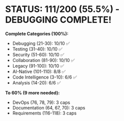 # STATUS: 111/200 (55.5%) - DEBUGGING COMPLETE!

**Complete Categories (100%):**
- Debugging (21-30): 10/10 ✅
- Testing (31-40): 10/10 ✅
- Security (51-60): 10/10 ✅
- Collaboration (81-90): 10/10 ✅
- Legacy (91-100): 10/10 ✅
- AI-Native (101-110): 8/8 ✅
- Code Intelligence (3-10): 6/6 ✅
- Analysis (14-20): 6/6 ✅

**To 60% (9 more needed):**
- DevOps (76, 78, 79): 3 caps
- Documentation (64, 67, 70): 3 caps
- Requirements (116-118): 3 caps
